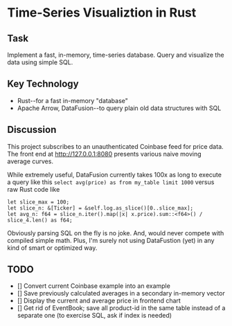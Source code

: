 # Time-Series Visualiztion in Rust

## Task
Implement a fast, in-memory, time-series database. Query and visualize the data using simple SQL.

## Key Technology
- Rust--for a fast in-memory "database"
- Apache Arrow, DataFusion--to query plain old data structures with SQL

## Discussion

This project subscribes to an unauthenticated Coinbase feed for price data. The front end at
http://127.0.0.1:8080 presents various naive moving average curves. 

While extremely useful, DataFusion currently takes 100x as long to execute a query like this 
```select avg(price) as from my_table limit 1000``` versus raw Rust code like

```
let slice_max = 100;
let slice_n: &[Ticker] = &self.log.as_slice()[0..slice_max];
let avg_n: f64 = slice_n.iter().map(|x| x.price).sum::<f64>() / slice_4.len() as f64;
```
Obviously parsing SQL on the fly is no joke. And, would never compete with compiled simple math. Plus, I'm surely not using DataFustion (yet) in any kind of smart or optimized way.

## TODO
- [] Convert current Coinbase example into an example
- [] Save previously calculated averages in a secondary in-memory vector
- [] Display the current and average price in frontend chart
- [] Get rid of EventBook; save all product-id in the same table instead of a separate one (to exercise SQL, ask if index is needed)